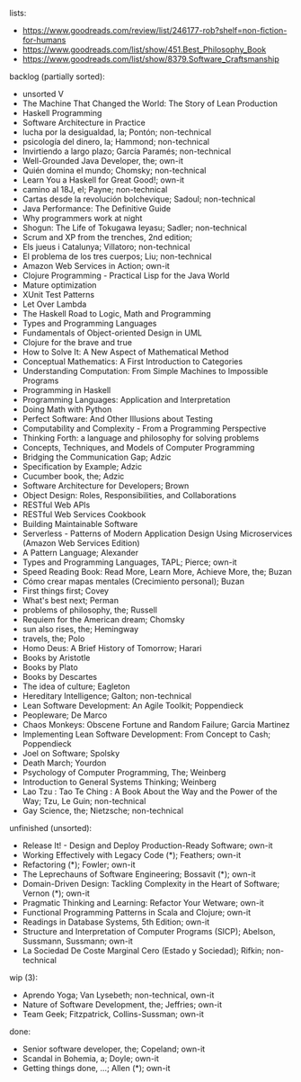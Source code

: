 lists:

  * https://www.goodreads.com/review/list/246177-rob?shelf=non-fiction-for-humans
  * https://www.goodreads.com/list/show/451.Best_Philosophy_Book
  * https://www.goodreads.com/list/show/8379.Software_Craftsmanship

backlog (partially sorted):

  * unsorted V
  * The Machine That Changed the World: The Story of Lean Production
  * Haskell Programming
  * Software Architecture in Practice
  * lucha por la desigualdad, la; Pontón; non-technical
  * psicología del dinero, la; Hammond; non-technical
  * Invirtiendo a largo plazo; García Paramés; non-technical
  * Well-Grounded Java Developer, the; own-it
  * Quién domina el mundo; Chomsky; non-technical
  * Learn You a Haskell for Great Good!; own-it
  * camino al 18J, el; Payne; non-technical
  * Cartas desde la revolución bolchevique; Sadoul; non-technical
  * Java Performance: The Definitive Guide
  * Why programmers work at night
  * Shogun: The Life of Tokugawa Ieyasu; Sadler; non-technical
  * Scrum and XP from the trenches, 2nd edition;
  * Els jueus i Catalunya; Villatoro; non-technical
  * El problema de los tres cuerpos; Liu; non-technical
  * Amazon Web Services in Action; own-it
  * Clojure Programming - Practical Lisp for the Java World
  * Mature optimization
  * XUnit Test Patterns
  * Let Over Lambda
  * The Haskell Road to Logic, Math and Programming
  * Types and Programming Languages
  * Fundamentals of Object-oriented Design in UML
  * Clojure for the brave and true
  * How to Solve It: A New Aspect of Mathematical Method
  * Conceptual Mathematics: A First Introduction to Categories
  * Understanding Computation: From Simple Machines to Impossible Programs
  * Programming in Haskell
  * Programming Languages: Application and Interpretation
  * Doing Math with Python
  * Perfect Software: And Other Illusions about Testing
  * Computability and Complexity - From a Programming Perspective
  * Thinking Forth: a language and philosophy for solving problems
  * Concepts, Techniques, and Models of Computer Programming
  * Bridging the Communication Gap; Adzic
  * Specification by Example; Adzic
  * Cucumber book, the; Adzic
  * Software Architecture for Developers; Brown
  * Object Design: Roles, Responsibilities, and Collaborations
  * RESTful Web APIs
  * RESTful Web Services Cookbook
  * Building Maintainable Software
  * Serverless - Patterns of Modern Application Design Using Microservices (Amazon Web Services Edition)
  * A Pattern Language; Alexander
  * Types and Programming Languages, TAPL; Pierce; own-it
  * Speed Reading Book: Read More, Learn More, Achieve More, the; Buzan
  * Cómo crear mapas mentales (Crecimiento personal); Buzan
  * First things first; Covey
  * What's best next; Perman
  * problems of philosophy, the; Russell
  * Requiem for the American dream; Chomsky
  * sun also rises, the; Hemingway
  * travels, the; Polo
  * Homo Deus: A Brief History of Tomorrow; Harari
  * Books by Aristotle
  * Books by Plato
  * Books by Descartes
  * The idea of culture; Eagleton
  * Hereditary Intelligence; Galton; non-technical
  * Lean Software Development: An Agile Toolkit; Poppendieck
  * Peopleware; De Marco
  * Chaos Monkeys: Obscene Fortune and Random Failure; Garcia Martinez
  * Implementing Lean Software Development: From Concept to Cash; Poppendieck
  * Joel on Software; Spolsky
  * Death March; Yourdon
  * Psychology of Computer Programming, The; Weinberg
  * Introduction to General Systems Thinking; Weinberg
  * Lao Tzu : Tao Te Ching : A Book About the Way and the Power of the Way; Tzu, Le Guin; non-technical
  * Gay Science, the; Nietzsche; non-technical

unfinished (unsorted):

  * Release It! - Design and Deploy Production-Ready Software; own-it
  * Working Effectively with Legacy Code (*); Feathers; own-it
  * Refactoring (*); Fowler; own-it
  * The Leprechauns of Software Engineering; Bossavit (*); own-it
  * Domain-Driven Design: Tackling Complexity in the Heart of Software; Vernon (*); own-it
  * Pragmatic Thinking and Learning: Refactor Your Wetware; own-it
  * Functional Programming Patterns in Scala and Clojure; own-it
  * Readings in Database Systems, 5th Edition; own-it
  * Structure and Interpretation of Computer Programs (SICP); Abelson, Sussmann, Sussmann; own-it
  * La Sociedad De Coste Marginal Cero (Estado y Sociedad); Rifkin; non-technical

wip (3):

  * Aprendo Yoga; Van Lysebeth; non-technical, own-it
  * Nature of Software Development, the; Jeffries; own-it
  * Team Geek; Fitzpatrick, Collins-Sussman; own-it

done:

  * Senior software developer, the; Copeland; own-it
  * Scandal in Bohemia, a; Doyle; own-it
  * Getting things done, ...; Allen (*); own-it

